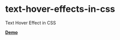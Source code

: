 # text-hover-effects-in-css
Text Hover Effect in CSS

<a href="https://designdrastic.com/post/demo/text-hover-effects-in-css"><strong>Demo</strong></a>

